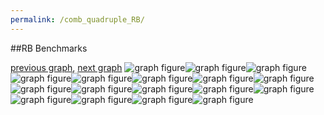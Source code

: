 ```yaml
---
permalink: /comb_quadruple_RB/
---
```


##RB Benchmarks

[previous graph](../comb_quadruple_PDFD/), [next graph](../comb_quadruple_ROD/)
![graph figure](./images/quadruple/RB/RB-AVL_box.png)![graph figure](./images/quadruple/RB/RB-A_box.png)![graph figure](./images/quadruple/RB/RB-CYPHERD_box.png)![graph figure](./images/quadruple/RB/RB-EGG_box.png)![graph figure](./images/quadruple/RB/RB-FACE_box.png)![graph figure](./images/quadruple/RB/RB-FLOYD_box.png)![graph figure](./images/quadruple/RB/RB-F_box.png)![graph figure](./images/quadruple/RB/RB-H_box.png)![graph figure](./images/quadruple/RB/RB-JSOND_box.png)![graph figure](./images/quadruple/RB/RB-K_box.png)![graph figure](./images/quadruple/RB/RB-O_box.png)![graph figure](./images/quadruple/RB/RB-PDFD_box.png)![graph figure](./images/quadruple/RB/RB-RB_box.png)![graph figure](./images/quadruple/RB/RB-ROD_box.png)![graph figure](./images/quadruple/RB/RB-SMATRIX_box.png)![graph figure](./images/quadruple/RB/RB-SORTD_box.png)![graph figure](./images/quadruple/RB/RB-ZB_box.png)